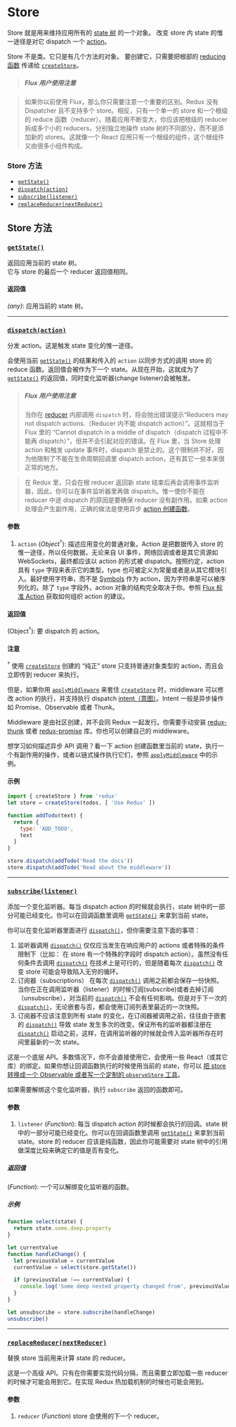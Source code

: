 # Store

Store 就是用来维持应用所有的 [state 树](../Glossary.md#state) 的一个对象。
改变 store 内 state 的惟一途径是对它 dispatch 一个 [action](../Glossary.md#action)。

Store 不是类。它只是有几个方法的对象。
要创建它，只需要把根部的 [reducing 函数](../Glossary.md#reducer) 传递给 [`createStore`](createStore.md)。

>##### Flux 用户使用注意

>如果你以前使用 Flux，那么你只需要注意一个重要的区别。Redux 没有 Dispatcher 且不支持多个 store。相反，只有一个单一的 store 和一个根级的 reduce 函数（reducer）。随着应用不断变大，你应该把根级的 reducer 拆成多个小的 reducers，分别独立地操作 state 树的不同部分，而不是添加新的 stores。这就像一个 React 应用只有一个根级的组件，这个根组件又由很多小组件构成。

### Store 方法

- [`getState()`](#getState)
- [`dispatch(action)`](#dispatch)
- [`subscribe(listener)`](#subscribe)
- [`replaceReducer(nextReducer)`](#replaceReducer)

## Store 方法

### <a id='getState'></a>[`getState()`](#getState)

返回应用当前的 state 树。  
它与 store 的最后一个 reducer 返回值相同。

#### 返回值

*(any)*: 应用当前的 state 树。

<hr>

### <a id='dispatch'></a>[`dispatch(action)`](#dispatch)

分发 action。这是触发 state 变化的惟一途径。

会使用当前 [`getState()`](#getState) 的结果和传入的 `action` 以同步方式的调用 store 的 reduce 函数。返回值会被作为下一个 state。从现在开始，这就成为了 [`getState()`](#getState) 的返回值，同时变化监听器(change listener)会被触发。

>##### Flux 用户使用注意
>当你在 [reducer](../Glossary.md#reducer) 内部调用 `dispatch` 时，将会抛出错误提示“Reducers may not dispatch actions.（Reducer 内不能 dispatch action）”。这就相当于 Flux 里的 “Cannot dispatch in a middle of dispatch（dispatch 过程中不能再 dispatch）”，但并不会引起对应的错误。在 Flux 里，当 Store 处理 action 和触发 update 事件时，dispatch 是禁止的。这个限制并不好，因为他限制了不能在生命周期回调里 dispatch action，还有其它一些本来很正常的地方。

>在 Redux 里，只会在根 reducer 返回新 state 结束后再会调用事件监听器，因此，你可以在事件监听器里再做 dispatch。惟一使你不能在 reducer 中途 dispatch 的原因是要确保 reducer 没有副作用。如果 action 处理会产生副作用，正确的做法是使用异步 [action 创建函数](../Glossary.md#action-creator)。

#### 参数

1. `action` (*Object*<sup>†</sup>): 描述应用变化的普通对象。Action 是把数据传入 store 的惟一途径，所以任何数据，无论来自 UI 事件，网络回调或者是其它资源如 WebSockets，最终都应该以 action 的形式被 dispatch。按照约定，action 具有 `type` 字段来表示它的类型。type 也可被定义为常量或者是从其它模块引入。最好使用字符串，而不是 [Symbols](https://developer.mozilla.org/en/docs/Web/JavaScript/Reference/Global_Objects/Symbol) 作为 action，因为字符串是可以被序列化的。除了 `type` 字段外，action 对象的结构完全取决于你。参照 [Flux 标准 Action](https://github.com/acdlite/flux-standard-action) 获取如何组织 action 的建议。

#### 返回值

(Object<sup>†</sup>): 要 dispatch 的 action。

#### 注意

<sup>†</sup> 使用 [`createStore`](createStore.md) 创建的 “纯正” store 只支持普通对象类型的 action，而且会立即传到 reducer 来执行。

但是，如果你用 [`applyMiddleware`](applyMiddleware.md) 来套住 [`createStore`](createStore.md) 时，middleware 可以修改 action 的执行，并支持执行 dispatch [intent（意图）](../Glossary.md#intent)。Intent 一般是异步操作如 Promise、Observable 或者 Thunk。

Middleware 是由社区创建，并不会同 Redux 一起发行。你需要手动安装 [redux-thunk](https://github.com/gaearon/redux-thunk) 或者 [redux-promise](https://github.com/acdlite/redux-promise) 库。你也可以创建自己的 middleware。

想学习如何描述异步 API 调用？看一下 action 创建函数里当前的 state，执行一个有副作用的操作，或者以链式操作执行它们，参照 [`applyMiddleware`](applyMiddleware.md) 中的示例。

#### 示例

```js
import { createStore } from 'redux'
let store = createStore(todos, [ 'Use Redux' ])

function addTodo(text) {
  return {
    type: 'ADD_TODO',
    text
  }
}

store.dispatch(addTodo('Read the docs'))
store.dispatch(addTodo('Read about the middleware'))
```

<hr>

### <a id='subscribe'></a>[`subscribe(listener)`](#subscribe)

添加一个变化监听器。每当 dispatch action 的时候就会执行，state 树中的一部分可能已经变化。你可以在回调函数里调用 [`getState()`](#getState) 来拿到当前 state。

你可以在变化监听器里面进行 [`dispatch()`](#dispatch)，但你需要注意下面的事项：

1. 监听器调用 [`dispatch()`](#dispatch) 仅仅应当发生在响应用户的 actions 或者特殊的条件限制下（比如： 在 store 有一个特殊的字段时 dispatch action）。虽然没有任何条件去调用 [`dispatch()`](#dispatch) 在技术上是可行的，但是随着每次 [`dispatch()`](#dispatch) 改变 store 可能会导致陷入无穷的循环。
2. 订阅器（subscriptions） 在每次 [`dispatch()`](#dispatch) 调用之前都会保存一份快照。当你在正在调用监听器（listener）的时候订阅(subscribe)或者去掉订阅（unsubscribe），对当前的 [`dispatch()`](#dispatch) 不会有任何影响。但是对于下一次的 [`dispatch()`](#dispatch)，无论嵌套与否，都会使用订阅列表里最近的一次快照。
3. 订阅器不应该注意到所有 state 的变化，在订阅器被调用之前，往往由于嵌套的 [`dispatch()`](#dispatch) 导致 state 发生多次的改变。保证所有的监听器都注册在 [`dispatch()`](#dispatch) 启动之前，这样，在调用监听器的时候就会传入监听器所存在时间里最新的一次 state。

这是一个底层 API。多数情况下，你不会直接使用它，会使用一些 React（或其它库）的绑定。如果你想让回调函数执行的时候使用当前的 state，你可以 [把 store 转换成一个 Observable 或者写一个定制的 `observeStore` 工具](https://github.com/rackt/redux/issues/303#issuecomment-125184409)。

如果需要解绑这个变化监听器，执行 `subscribe` 返回的函数即可。

#### 参数

1. `listener` (*Function*): 每当 dispatch action 的时候都会执行的回调。state 树中的一部分可能已经变化。你可以在回调函数里调用 [`getState()`](#getState) 来拿到当前 state。store 的 reducer 应该是纯函数，因此你可能需要对 state 树中的引用做深度比较来确定它的值是否有变化。

##### 返回值

(*Function*): 一个可以解绑变化监听器的函数。

##### 示例

```js
function select(state) {
  return state.some.deep.property
}

let currentValue
function handleChange() {
  let previousValue = currentValue
  currentValue = select(store.getState())

  if (previousValue !== currentValue) {
    console.log('Some deep nested property changed from', previousValue, 'to', currentValue)
  }
}

let unsubscribe = store.subscribe(handleChange)
unsubscribe()
```

<hr>

### <a id='replaceReducer'></a>[`replaceReducer(nextReducer)`](#replaceReducer)

替换 store 当前用来计算 state 的 reducer。

这是一个高级 API。只有在你需要实现代码分隔，而且需要立即加载一些 reducer 的时候才可能会用到它。在实现 Redux 热加载机制的时候也可能会用到。

#### 参数

1. `reducer` (*Function*) store 会使用的下一个 reducer。

